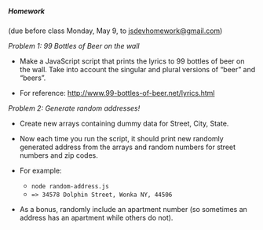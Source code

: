 ##### Homework

(due before class Monday, May 9, to jsdevhomework@gmail.com)

*Problem 1: 99 Bottles of Beer on the wall*

* Make a JavaScript script that prints the lyrics to 99 bottles of beer on the wall. Take into account the singular and plural versions of “beer” and “beers”.

* For reference: http://www.99-bottles-of-beer.net/lyrics.html

*Problem 2: Generate random addresses!*

* Create new arrays containing dummy data for Street, City, State.
* Now each time you run the script, it should print new randomly generated address from the arrays and random numbers for street numbers and zip codes. 
* For example:
  * `node random-address.js`
  * `=> 34578 Dolphin Street, Wonka NY, 44506`

* As a bonus, randomly include an apartment number (so sometimes an address has an apartment while others do not).
